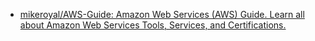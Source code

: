- [mikeroyal/AWS-Guide: Amazon Web Services (AWS) Guide. Learn all about Amazon Web Services Tools, Services, and Certifications.](https://github.com/mikeroyal/AWS-Guide)